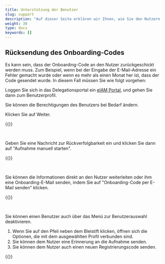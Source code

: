 ```yaml
---
title: Unterstützung der Benutzer
slug: support
description: "Auf dieser Seite erklären wir Ihnen, wie Sie den Nutzern im Bedarfsfall helfen können. Diese Aufgabe betrifft nur die Kantonsverantwortlichen (KT_Superuser)."
weight: 30
type: docs
keywords: []
---
```


## Rücksendung des Onboarding-Codes

Es kann sein, dass der Onboarding-Code an den Nutzer zurückgeschickt werden muss. Zum Beispiel, wenn bei der Eingabe der E-Mail-Adresse ein Fehler gemacht wurde oder wenn es mehr als einen Monat her ist, dass der Code gesendet wurde. In diesem Fall müssen Sie wie folgt vorgehen: 

Loggen Sie sich in das Delegationsportal ein <a href="https://www.portal.eiam.admin.ch/portal/adminservice/app/home">eIAM Portal</a>, und gehen Sie dann zum Benutzerprofil. 

<!-- 1eme paire de colonnes -->

<div class="two_column">

<div class="left_col">
<!-- First column content goes here -->
<p>
Sie können die Berechtigungen des Benutzers bei Bedarf ändern. 
</p>

<p>
Klicken Sie auf Weiter.
</p>
</div>

<div class="right_col">
<!-- Second column content goes here -->
{{<insertImage image="continuer_de.png" class="edge max-w-90">}}
</div>
</div>

&nbsp;

<!-- 2eme paire de colonnes -->

<div class="two_column">

<div class="left_col">
<!-- First column content goes here -->
<p>
Geben Sie eine Nachricht zur Rückverfolgbarkeit ein und klicken Sie dann auf "Aufnahme manuell starten". 
</p>
</div>

<div class="right_col">
<!-- Second column content goes here -->
{{<insertImage image="enreg_manu_de.png" class="edge max-w-90">}}
</div>
</div>

&nbsp;

<!-- 3eme paire de colonnes -->

<div class="two_column">

<div class="left_col">
<!-- First column content goes here -->
<p>
Sie können die Informationen direkt an den Nutzer weiterleiten oder ihm eine Onboarding-E-Mail senden, indem Sie auf "Onboarding-Code per E-Mail senden" klicken.
</p>
</div>

<div class="right_col">
<!-- Second column content goes here -->
{{<insertImage image="onboarding_de.png" class="edge max-w-90">}}
</div>
</div>

&nbsp;

<!-- 4eme paire de colonnes -->

<div class="two_column">

<div class="left_col">
<!-- First column content goes here -->
<p>
Sie können einen Benutzer auch über das Menü zur Benutzerauswahl deaktivieren.
</p>

<p>
<ol>
    <li> Wenn Sie auf den Pfeil neben dem Bleistift klicken, öffnen sich die Optionen, die mit dem ausgewählten Profil verbunden sind. </li>
    <li> Sie können dem Nutzer eine Erinnerung an die Aufnahme senden. </li>
    <li> Sie können dem Nutzer auch einen neuen Registrierungscode senden. </li>
</ol>
</p>
</div>

<div class="right_col">
<!-- Second column content goes here -->
{{<insertImage image="global_onboarding_fr.png" class="edge max-w-90">}}
</div>
</div>

&nbsp;